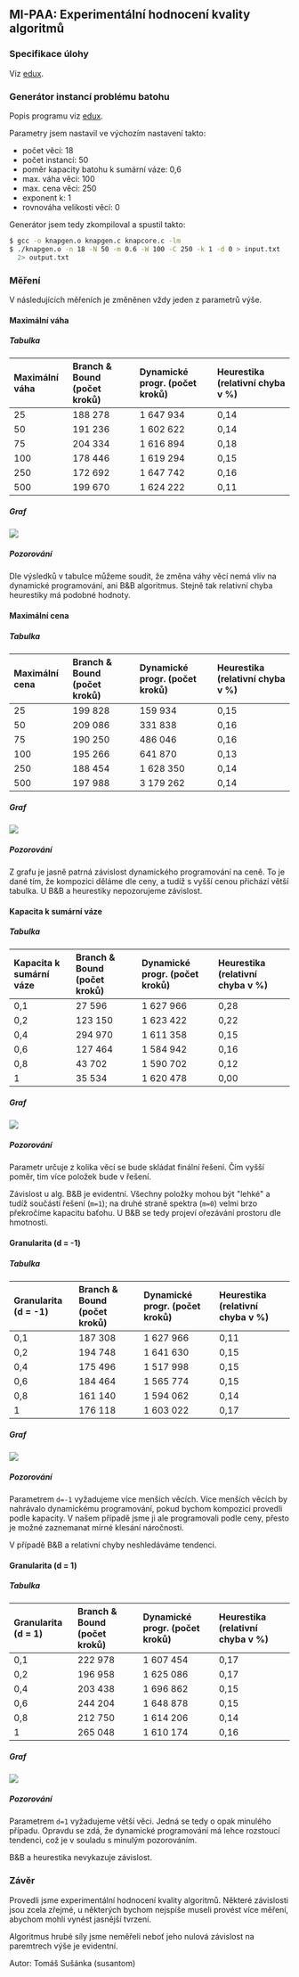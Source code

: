 ## MI-PAA: Experimentální hodnocení kvality algoritmů

### Specifikace úlohy
Viz [edux](https://edux.fit.cvut.cz/courses/MI-PAA/tutorials/batoh).

### Generátor instancí problému batohu

Popis programu viz [edux](https://edux.fit.cvut.cz/courses/MI-PAA/homeworks/knapsack/generator).

Parametry jsem nastavil ve výchozím nastavení takto:

- počet věcí: 18
- počet instancí: 50
- poměr kapacity batohu k sumární váze: 0,6
- max. váha věci: 100
- max. cena věci: 250 
- exponent k: 1
- rovnováha velikosti věcí: 0

Generátor jsem tedy zkompiloval a spustil takto:

```bash
$ gcc -o knapgen.o knapgen.c knapcore.c -lm
$ ./knapgen.o -n 18 -N 50 -m 0.6 -W 100 -C 250 -k 1 -d 0 > input.txt 
  2> output.txt
```

### Měření

V následujících měřeních je změněnen vždy jeden z parametrů výše.

#### Maximální váha

##### Tabulka

| Maximální váha | Branch & Bound (počet kroků) |	Dynamické progr. (počet kroků) | Heurestika (relativní chyba v %) 
|:--|:--|:--|:--|
| 25 |	188 278 |	1 647 934 |	0,14 
| 50 |	191 236 |	1 602 622 |	0,14 
| 75 |	204 334 |	1 616 894 |	0,18 
| 100 |	178 446 |	1 619 294 |	0,15 
| 250 |	172 692 |	1 647 742 |	0,16 
| 500 |	199 670 |	1 624 222 |	0,11 

##### Graf

![](chart1.png)

##### Pozorování

Dle výsledků v tabulce můžeme soudit, že změna váhy věcí nemá vliv na dynamické programování, ani B&B algoritmus. Stejně tak relativní chyba heurestiky má podobné hodnoty.


#### Maximální cena

##### Tabulka

| Maximální cena | Branch & Bound (počet kroků) |	Dynamické progr. (počet kroků) | Heurestika (relativní chyba v %) |
|:--|:--|:--|:--|
| 25 | 199 828 | 159 934 | 0,15 |
| 50 | 209 086 | 331 838 | 0,16 |
| 75 | 190 250 | 486 046 | 0,16 |
| 100 | 195 266 | 641 870 | 0,13 |
| 250 | 188 454 | 1 628 350 | 0,14 |
| 500 | 197 988 | 3 179 262 | 0,14 |


##### Graf

![](chart2.png)

##### Pozorování

Z grafu je jasně patrná závislost dynamického programování na ceně. To je dané tím, že kompozici děláme dle ceny, a tudíž s vyšší cenou přichází větší tabulka. U B&B a heurestiky nepozorujeme závislost.


#### Kapacita k sumární váze

##### Tabulka

| Kapacita k sumární váze | Branch & Bound (počet kroků) |	Dynamické progr. (počet kroků) | Heurestika (relativní chyba v %) |
|:--|:--|:--|:--|
| 0,1 | 27 596 | 1 627 966 | 0,28 |
| 0,2 | 123 150 | 1 623 422 | 0,22 |
| 0,4 | 294 970 | 1 611 358 | 0,15 |
| 0,6 | 127 464 | 1 584 942 | 0,16 |
| 0,8 | 43 702 | 1 590 702 | 0,12 |
| 1 | 35 534 | 1 620 478 | 0,00 |


##### Graf

![](chart3.png)

##### Pozorování

Parametr určuje z kolika věcí se bude skládat finální řešení. Čím vyšší poměr, tim více položek bude v řešení.

Závislost u alg. B&B je evidentní. Všechny položky mohou být "lehké" a tudíž součástí řešení (`m=1`); na druhé straně spektra (`m=0`) velmi brzo překročíme kapacitu baťohu. U B&B se tedy projeví ořezávání prostoru dle hmotnosti.


#### Granularita (d = -1)

##### Tabulka

| Granularita (d = -1) | Branch & Bound (počet kroků) |	Dynamické progr. (počet kroků) | Heurestika (relativní chyba v %) |
|:--|:--|:--|:--|
| 0,1 | 187 308 | 1 627 966 | 0,11 |
| 0,2 | 194 748 | 1 641 630 | 0,15 |
| 0,4 | 175 496 | 1 517 998 | 0,15 |
| 0,6 | 184 464 | 1 565 774 | 0,15 |
| 0,8 | 161 140 | 1 594 062 | 0,14 |
| 1 | 176 118 | 1 603 022 | 0,17 |


##### Graf

![](chart4.png)

##### Pozorování

Parametrem `d=-1` vyžadujeme více menších věcích. Více menších věcích by nahrávalo dynamickému programování, pokud bychom kompozici provedli podle kapacity. V našem případě jsme ji ale programovali podle ceny, přesto je možné zaznemanat mírné klesání náročnosti.

V případě B&B a relativní chyby neshledáváme tendenci.

#### Granularita (d = 1)

##### Tabulka

| Granularita (d = 1) | Branch & Bound (počet kroků) |	Dynamické progr. (počet kroků) | Heurestika (relativní chyba v %) |
|:--|:--|:--|:--|
| 0,1 | 222 978 | 1 607 454 | 0,17 |
| 0,2 | 196 958 | 1 625 086 | 0,17 |
| 0,4 | 203 438 | 1 696 862 | 0,15 |
| 0,6 | 244 204 | 1 648 878 | 0,15 |
| 0,8 | 212 750 | 1 614 206 | 0,14 |
| 1 | 265 048 | 1 610 174 | 0,16 |


##### Graf

![](chart5.png)

##### Pozorování

Parametrem `d=1` vyžadujeme větší věci. Jedná se tedy o opak minulého případu. Opravdu se zdá, že dynamické programování má lehce rozstoucí tendenci, což je v souladu s minulým pozorováním.

B&B a heurestika nevykazuje závislost.

### Závěr

Provedli jsme experimentální hodnocení kvality algoritmů. Některé závislosti jsou zcela zřejmé, u některých bychom nejspíše museli provést více měření, abychom mohli vynést jasnější tvrzení.

Algoritmus hrubé síly jsme neměřeli neboť jeho nulová závislost na paremtrech výše je evidentní.


Autor: Tomáš Sušánka (susantom)


